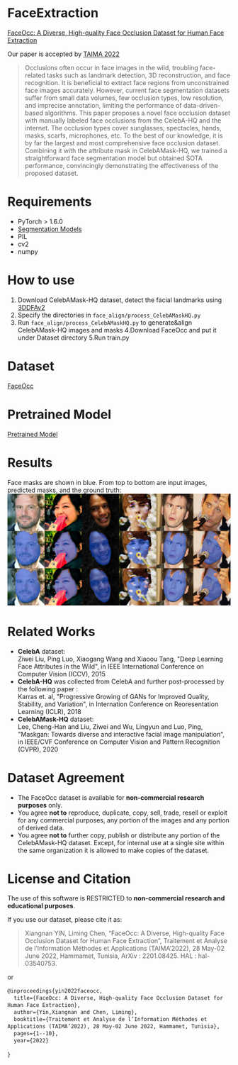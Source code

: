 # FaceExtraction

[FaceOcc: A Diverse, High-quality Face Occlusion Dataset for Human Face Extraction](https://arxiv.org/pdf/2201.08425.pdf)

Our paper is accepted by [TAIMA 2022](http://www.arts-pi.org.tn/TAIMA2020/)

> Occlusions often occur in face images in the wild, troubling face-related tasks such as landmark detection, 3D reconstruction, and face recognition. It is beneficial to extract face regions from unconstrained face images accurately. However, current face segmentation datasets suffer from small data volumes, few occlusion types, low resolution, and imprecise annotation, limiting the performance of data-driven-based algorithms. This paper proposes a novel face occlusion dataset with manually labeled face occlusions from the CelebA-HQ and the internet. The occlusion types cover sunglasses, spectacles, hands, masks, scarfs, microphones, etc. To the best of our knowledge, it is by far the largest and most comprehensive face occlusion dataset. Combining it with the attribute mask in CelebAMask-HQ, we trained a straightforward face segmentation model but obtained SOTA performance, convincingly demonstrating the effectiveness of the proposed dataset. 

# Requirements
* PyTorch > 1.6.0
* [Segmentation Models](https://github.com/qubvel/segmentation_models.pytorch)
* PIL
* cv2
* numpy 

# How to use 
1. Download CelebAMask-HQ dataset, detect the facial landmarks using [3DDFAv2](https://github.com/cleardusk/3DDFA_V2)
2. Specify the directories in `face_align/process_CelebAMaskHQ.py`
3. Run `face_align/process_CelebAMaskHQ.py` to generate&align CelebAMask-HQ images and masks
4.Download FaceOcc and put it under Dataset directory
5.Run train.py

# Dataset 
[FaceOcc](https://drive.google.com/drive/folders/1K_V0AwhLT_TfHUny9sMA5PZ9KmEQSy05?usp=sharing)

# Pretrained Model
[Pretrained Model](https://drive.google.com/file/d/11cOc1KJnkR6hNp1l0vnMmCDxGTOCtsEb/view?usp=sharing)

# Results
Face masks are shown in blue. From top to bottom are input images, predicted masks, and the ground truth: 
![From top to the bottom: input images, predicted masks, ground truth](results/show_1.png)


# Related Works
* **CelebA** dataset:<br/>
Ziwei Liu, Ping Luo, Xiaogang Wang and Xiaoou Tang, "Deep Learning Face Attributes in the Wild", in IEEE International Conference on Computer Vision (ICCV), 2015 
* **CelebA-HQ** was collected from CelebA and further post-processed by the following paper :<br/>
Karras et. al, "Progressive Growing of GANs for Improved Quality, Stability, and Variation", in Internation Conference on Reoresentation Learning (ICLR), 2018
* **CelebAMask-HQ** dataset:<br />
Lee, Cheng-Han and Liu, Ziwei and Wu, Lingyun and Luo, Ping, "Maskgan: Towards diverse and interactive facial image manipulation", in IEEE/CVF Conference on Computer Vision and Pattern Recognition (CVPR), 2020


# Dataset Agreement
* The FaceOcc dataset is available for **non-commercial research purposes** only.
* You agree **not to** reproduce, duplicate, copy, sell, trade, resell or exploit for any commercial purposes, any portion of the images and any portion of derived data.
* You agree **not to** further copy, publish or distribute any portion of the CelebAMask-HQ dataset. Except, for internal use at a single site within the same organization it is allowed to make copies of the dataset.


# License and Citation
The use of this software is RESTRICTED to **non-commercial research and educational purposes**.

If you use our dataset, please cite it as: 

>Xiangnan YIN, Liming Chen, “FaceOcc: A Diverse, High-quality Face Occlusion Dataset for Human Face Extraction”, Traitement et Analyse de l’Information Méthodes et Applications (TAIMA’2022), 28 May-02 June 2022, Hammamet, Tunisia, ArXiv : 2201.08425. HAL : hal-03540753.

or

```
@inproceedings{yin2022faceocc,
  title={FaceOcc: A Diverse, High-quality Face Occlusion Dataset for Human Face Extraction},
  author={Yin,Xiangnan and Chen, Liming},
  booktitle={Traitement et Analyse de l’Information Méthodes et Applications (TAIMA’2022), 28 May-02 June 2022, Hammamet, Tunisia},
  pages={1--10},
  year={2022}
  
}


```
